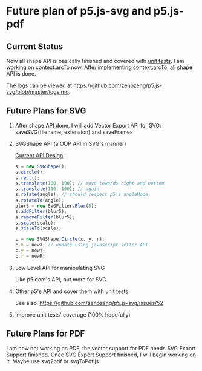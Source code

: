 # Future plan of p5.js-svg and p5.js-pdf

## Current Status

Now all shape API is basically finished and covered with [unit tests](http://zenozeng.github.io/p5.js-svg/test/). I am working on context.arcTo now. After implementing context.arcTo, all shape API is done.

The logs can be viewed at https://github.com/zenozeng/p5.js-svg/blob/master/logs.md.

## Future Plans for SVG

1. After shape API done, I will add Vector Export API for SVG:  saveSVG(filename, extension) and saveFrames

2. SVGShape API (a OOP API in SVG's manner)

    [Current API Design](https://github.com/zenozeng/p5.js-svg/issues/42):

    ```javascript
    s = new SVGShape();
    s.circle();
    s.rect();
    s.translate(100, 100); // move towards right and bottom
    s.translate(100, 100); // again
    s.rotate(angle); // should respect p5's angleMode
    s.rotateTo(angle);
    blur5 = new SVGFilter.Blur(5);
    s.addFilter(blur5);
    s.removeFilter(blur5);
    s.scale(scale);
    s.scaleTo(scale);
    ```

    ```javascript
    c = new SVGShape.Circle(x, y, r);
    c.x = newX; // update using javascript setter API
    c.y = newY;
    c.r = newR;
    ```

3. Low Level API for manipulating SVG

    Like p5.dom's API, but more for SVG.

4. Other p5's API and cover them with unit tests

    See also: https://github.com/zenozeng/p5.js-svg/issues/52

5. Improve unit tests' coverage (100% hopefully)

## Future Plans for PDF

I am now not working on PDF, the vector support for PDF needs SVG Export Support finished.
Once SVG Export Support finished, I will begin working on it. Maybe use svg2pdf or svgToPdf.js.

